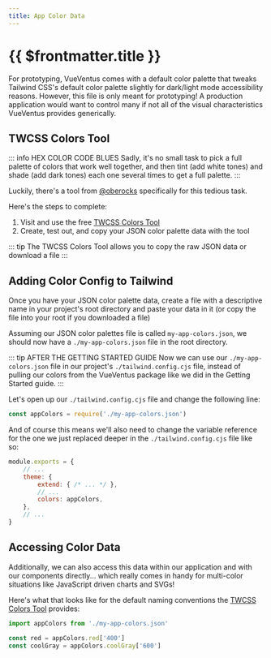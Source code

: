 ```yaml
---
title: App Color Data
---
```


<script setup>
    import DocsPackageVersion from '../../../src/views/compos/DocsPackageVersion.vue'
</script>







# {{ $frontmatter.title }}

For prototyping, VueVentus comes with a default color palette that tweaks Tailwind CSS's default color palette slightly for dark/light mode accessibility reasons. However, this file is only meant for prototyping! A production application would want to control many if not all of the visual characteristics VueVentus provides generically.




## TWCSS Colors Tool

::: info HEX COLOR CODE BLUES
Sadly, it's no small task to pick a full palette of colors that work well together, and then tint (add white tones) and shade (add dark tones) each one several times to get a full palette.
:::

Luckily, there's a tool from [@oberocks](https://github.com/oberocks) specifically for this tedious task.

Here's the steps to complete:

1. Visit and use the free [TWCSS Colors Tool](https://tailwind.mattmct.com/)
1. Create, test out, and copy your JSON color palette data with the tool

::: tip
The TWCSS Colors Tool allows you to copy the raw JSON data or download a file
:::




## Adding Color Config to Tailwind

Once you have your JSON color palette data, create a file with a descriptive name in your project's root directory and paste your data in it (or copy the file into your root if you downloaded a file)


Assuming our JSON color palettes file is called `my-app-colors.json`, we should now have a `./my-app-colors.json` file in the root directory.

::: tip AFTER THE GETTING STARTED GUIDE
Now we can use our `./my-app-colors.json` file in our project's `./tailwind.config.cjs` file, instead of pulling our colors from the VueVentus package like we did in the Getting Started guide.
:::

Let's open up our `./tailwind.config.cjs` file and change the following line:

```javascript
const appColors = require('./my-app-colors.json')
```

And of course this means we'll also need to change the variable reference for the one we just replaced deeper in the `./tailwind.config.cjs` file like so: 

```javascript
module.exports = {
    // ...
    theme: {
        extend: { /* ... */ },
        // ...
        colors: appColors,
    },
    // ...
}
```




## Accessing Color Data

Additionally, we can also access this data within our application and with our components directly... which really comes in handy for multi-color situations like JavaScript driven charts and SVGs!

Here's what that looks like for the default naming conventions the [TWCSS Colors Tool](https://tailwind.mattmct.com/) provides:

```javascript
import appColors from './my-app-colors.json'

const red = appColors.red['400']
const coolGray = appColors.coolGray['600']
```






<DocsPackageVersion/>
